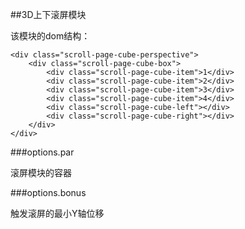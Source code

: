 ##3D上下滚屏模块

该模块的dom结构：

	<div class="scroll-page-cube-perspective">
		<div class="scroll-page-cube-box">
			<div class="scroll-page-cube-item">1</div>
			<div class="scroll-page-cube-item">2</div>
			<div class="scroll-page-cube-item">3</div>
			<div class="scroll-page-cube-item">4</div>
			<div class="scroll-page-cube-left"></div>
			<div class="scroll-page-cube-right"></div>
		</div>
	</div>

###options.par

滚屏模块的容器

###options.bonus

触发滚屏的最小Y轴位移